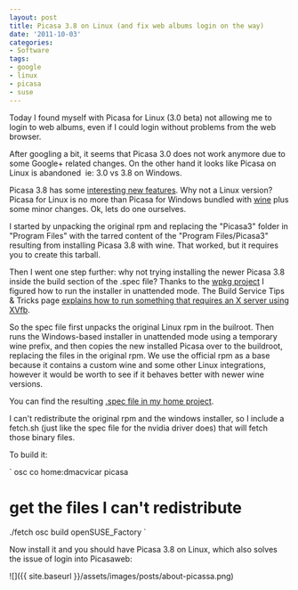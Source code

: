 ```yaml
---
layout: post
title: Picasa 3.8 on Linux (and fix web albums login on the way)
date: '2011-10-03'
categories:
- Software
tags:
- google
- linux
- picasa
- suse
---
```


Today I found myself with Picasa for Linux (3.0 beta) not allowing me to login to web albums, even if I could login without problems from the web browser.

After googling a bit, it seems that Picasa 3.0 does not work anymore due to some Google+ related changes. On the other hand it looks like Picasa on Linux is abandoned &nbsp;ie: 3.0 vs 3.8 on Windows.

Picasa 3.8 has some [interesting new features](http://picasa.google.com/support/bin/answer.py?hl=en&answer=93773). Why not a Linux version? Picasa for Linux is no more than Picasa for Windows bundled with [wine](http://www.winehq.org/) plus some minor changes. Ok, lets do one ourselves.

I started by unpacking the original rpm and replacing the "Picasa3" folder in "Program Files" with the tarred content of the "Program Files/Picasa3" resulting from installing Picasa 3.8 with wine. That worked, but it requires you to create this tarball.

Then I went one step further: why not trying installing the newer Picasa 3.8 inside the build section of the .spec file? Thanks to the [wpkg project](http://wpkg.org/Picasa) I figured how to run the installer in unattended mode. The Build Service Tips & Tricks page [explains how to run something that requires an X server using XVfb](http://en.opensuse.org/openSUSE:Build_Service_Tips_and_Tricks#Building_a_package.2C_which_needs_an_X-Server_during_build).

So the spec file first unpacks the original Linux rpm in the builroot. Then runs the Windows-based installer in unattended mode using a temporary wine prefix, and then copies the new installed Picasa over to the buildroot, replacing the files in the original rpm. We use the official rpm as a base because it contains a custom wine and some other Linux integrations, however it would be worth to see if it behaves better with newer wine versions.

You can find the resulting [.spec file in my home project](https://build.opensuse.org/package/show?package=picasa&project=home%3Admacvicar).

I can't redistribute the original rpm and the windows installer, so I include a fetch.sh (just like the spec file for the nvidia driver does) that will fetch those binary files.

To build it:

`
osc co home:dmacvicar picasa
# get the files I can't redistribute
./fetch
osc build openSUSE_Factory
`

Now install it and you should have Picasa 3.8 on Linux, which also solves the issue of login into Picasaweb:

![]({{ site.baseurl }}/assets/images/posts/about-picassa.png)

